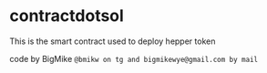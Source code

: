 # contractdotsol
This is the smart contract used to deploy hepper token

code by BigMike ```@bmikw on tg and bigmikewye@gmail.com by mail```
